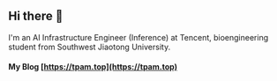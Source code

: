## Hi there 👋
I'm an AI Infrastructure Engineer (Inference) at Tencent, bioengineering student from Southwest Jiaotong University.

#### My Blog [https://tpam.top](https://tpam.top)
